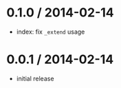 
0.1.0 / 2014-02-14
==================

 * index: fix `_extend` usage

0.0.1 / 2014-02-14
==================

 * initial release
